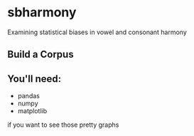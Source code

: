 sbharmony
=========

Examining statistical biases in vowel and consonant harmony

## Build a Corpus


You'll need:
------------

* pandas
* numpy
* matplotlib

if you want to see those pretty graphs
